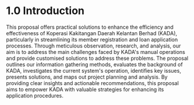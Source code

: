 # 1.0 Introduction
This proposal offers practical solutions to enhance the efficiency and effectiveness of Koperasi Kakitangan Daerah Kelantan Berhad (KADA), particularly in streamlining its member registration and loan application processes. Through meticulous observation, research, and analysis, our aim is to address the main challenges faced by KADA's manual operations and provide customised solutions to address these problems. The proposal outlines our information gathering methods, evaluates the background of KADA, investigates the current system's operation, identifies key issues, presents solutions, and maps out project planning and analysis. By providing clear insights and actionable recommendations, this proposal aims to empower KADA with valuable strategies for enhancing its application procedures.
